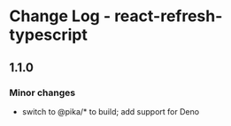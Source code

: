 # Change Log - react-refresh-typescript

## 1.1.0

### Minor changes

-   switch to @pika/\* to build; add support for Deno

